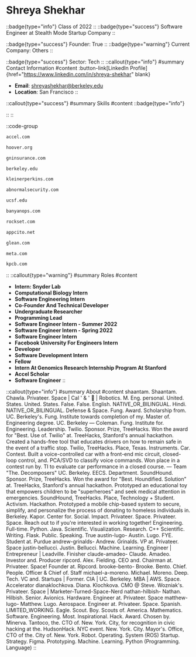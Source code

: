# Shreya Shekhar
::badge{type="info"}
Class of 2022
::
::badge{type="success"}
Software Engineer at Stealth Mode Startup Company
::

::badge{type="success"}
Founder: True
::
::badge{type="warning"}
Current Company: Others
::

::badge{type="success"}
Sector: Tech
::
::callout{type="info"}
#summary
Contact Information
#content
:button-link[LinkedIn Profile]{href="https://www.linkedin.com/in/shreya-shekhar" blank}
- **Email**: shreyashekhar@berkeley.edu
- **Location**: San Francisco
::

::callout{type="success"}
#summary
Skills
#content
::badge{type="info"}

::
::

::code-group
```bash [Accel]
accel.com
```
```bash [Hoover Institution at Stanford University]
hoover.org
```
```bash [Good Neighbor Insurance]
gninsurance.com
```
```bash [UC Berkeley]
berkeley.edu
```
```bash [KPCB]
kleinerperkins.com
```
```bash [Abnormal Security]
abnormalsecurity.com
```
```bash [UCSF Benioff Children's Hospital]
ucsf.edu
```
```bash [Banyan]
banyanops.com
```
```bash [Rockset]
rockset.com
```
```bash [Stealth Mode Startup Company]
appcito.net
```
```bash [Glean]
glean.com
```
```bash [Meta]
meta.com
```
```bash [Kleiner Perkins Caufield & Byers]
kpcb.com
```
::
::callout{type="warning"}
#summary
Roles
#content
- **Intern: Snyder Lab**
- **Computational Biology Intern**
- **Software Engineering Intern**
- **Co-Founder And Technical Developer**
- **Undergraduate Researcher**
- **Programming Lead**
- **Software Engineer Intern - Summer 2022**
- **Software Engineer Intern - Spring 2022**
- **Software Engineer Intern**
- **Facebook University For Engineers Intern**
- **Developer**
- **Software Development Intern**
- **Fellow**
- **Intern At Genomics Research Internship Program At Stanford**
- **Accel Scholar**
- **Software Engineer**
::

::callout{type="info"}
#summary
About
#content
shaantam. Shaantam. Chawla. Privateer. Space | Cal ' & ' 🐻 | Robotics. M. Eng. personal. United. States. United. States. False. False. English. NATIVE_OR_BILINGUAL. Hindi. NATIVE_OR_BILINGUAL. Defense & Space. Fung. Award. Scholarship from. UC. Berkeley's. Fung. Institute towards completion of my. Master of. Engineering degree. UC. Berkeley — Coleman. Fung. Institute for. Engineering. Leadership. Twilio. Sponsor. Prize, TreeHacks. Won the award for "Best. Use of. Twilio" at. TreeHacks, Stanford's annual hackathon. Created a hands-free tool that educates drivers on how to remain safe in the event of a traffic stop. Twilio, TreeHacks. Place, Texas. Instruments. Car. Contest. Built a voice-controlled car with a front-end mic circuit, closed-loop control, and. PCA/SVD to classify voice commands. Won place in a contest run by. TI to evaluate car performance in a closed course. — Team "The. Decomposers" UC. Berkeley. EECS. Department. SoundHound. Sponsor. Prize, TreeHacks. Won the award for "Best. Houndified. Solution" at. TreeHacks, Stanford's annual hackathon. Prototyped an educational toy that empowers children to be "superheroes" and seek medical attention in emergencies. SoundHound, TreeHacks. Place, Technology + Student. Activism. Hackathon. Prototyped a mobile chip-based system to secure, simplify, and personalize the process of donating to homeless individuals in. Berkeley. Kapor. Center for. Social. Impact. Privateer. Space. Privateer. Space. Reach out to if you're interested in working together! Engineering. Full-time. Python. Java. Scientific. Visualization. Research. C++ Scientific. Writing. Flask. Public. Speaking. True austin-lugo- Austin. Lugo. FYE. Student at. Purdue andrew-grinalds- Andrew. Grinalds. VP at. Privateer. Space justin-bellucci. Justin. Bellucci. Machine. Learning. Engineer | Entrepreneur | Leadville. Finisher claude-amadeo- Claude. Amadeo. Investor and. Producer ripcord. Alex. Fielding. CEO and. Chairman at. Privateer. Space! Founder at. Ripcord. brooke-bento- Brooke. Bento. Chief. People. Officer & Chief of. Staff michael-a-moreno. Michael. Moreno. Deep. Tech. VC and. Startups | Former. CIA | UC. Berkeley. MBA | AWS. Space. Accelerator dianaklochkova. Diana. Klochkova. CMO @ Steve. Wozniak's. Privateer. Space | Marketer-Turned-Space-Nerd nathan-hilbish- Nathan. Hilbish. Senior. Avionics. Hardware. Engineer at. Privateer. Space matthew-lugo- Matthew. Lugo. Aerospace. Engineer at. Privateer. Space. Spanish. LIMITED_WORKING. Eagle. Scout. Boy. Scouts of. America. Mathematics. Software. Engineering. Most. Inspirational. Hack. Award. Chosen by. Minerva. Tantoco, the. CTO of. New. York. City, for recognition in civic hacking at the. HudsonHack. NYC event. New. York. City. Mayor's. Office, CTO of the. City of. New. York. Robot. Operating. System (ROS) Startup. Strategy. Figma. Prototyping. Machine. Learning. Python (Programming. Language)
::
